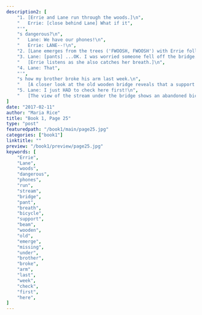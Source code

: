 ```yaml
---
description2: [
    "1. [Errie and Lane run through the woods.]\n",
    "   Errie: [close behind Lane] What if it",
    "'",
    "s dangerous?\n",
    "   Lane: We have our phones!\n",
    "   Errie: LANE--!\n",
    "2. [Lane emerges from the trees ('FWOOSH, FWOOSH') with Errie following close behind. She slows to a stop before an old wooden bridge with a stream below it.]\n",
    "3. Lane: [pants] ...OK. I was worried someone fell off the bridge.\n",
    "   [Errie listens as she also catches her breath.]\n",
    "4. Lane: That",
    "'",
    "s how my brother broke his arm last week.\n",
    "   [A closer look at the old wooden bridge reveals that a support beam is missing.]\n",
    "5. Lane: I just HAD to check here first!\n",
    "   [The view of the stream under the bridge shows an abandoned bicycle and a wooden beam partially submerged in the water.]\n",
]
date: "2017-02-11"
author: "Maria Rice"
title: "Book 1, Page 25"
type: "post"
featuredpath: "/book1/main/page25.jpg"
categories: ["book1"]
linktitle: ""
preview: "/book1/preview/page25.jpg"
keywords: [
    "Errie", 
    "Lane",
    "woods",
    "dangerous",
    "phones",
    "run",
    "stream",
    "bridge",
    "pant",
    "breath",
    "bicycle",
    "support",
    "beam",
    "wooden",
    "old",
    "emerge",
    "missing",
    "under",
    "brother",
    "broke",
    "arm",
    "last",
    "week",
    "check",
    "first",
    "here",
]
---
```


